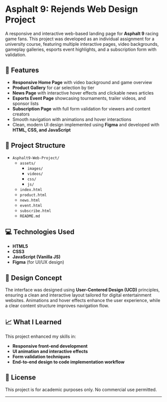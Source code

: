 # Asphalt 9: Rejends Web Design Project

A responsive and interactive web-based landing page for **Asphalt 9** racing game fans. This project was developed as an individual assignment for a university course, featuring multiple interactive pages, video backgrounds, gameplay galleries, esports event highlights, and a subscription form with validation.

## 📌 Features

- **Responsive Home Page** with video background and game overview
- **Product Gallery** for car selection by tier
- **News Page** with interactive hover effects and clickable news articles
- **Esports Event Page** showcasing tournaments, trailer videos, and sponsor lists
- **Subscription Page** with full form validation for viewers and content creators
- Smooth navigation with animations and hover interactions
- Clean, modern UI design implemented using **Figma** and developed with **HTML, CSS, and JavaScript**

## 📂 Project Structure

- `Asphalt9-Web-Project/`
  - `assets/`
    - `images/`
    - `videos/`
    - `css/`
    - `js/`
  - `index.html`
  - `product.html`
  - `news.html`
  - `event.html`
  - `subscribe.html`
  - `README.md`

## 💻 Technologies Used

- **HTML5**
- **CSS3**
- **JavaScript (Vanilla JS)**
- **Figma** (for UI/UX design)

## 🎨 Design Concept

The interface was designed using **User-Centered Design (UCD)** principles, ensuring a clean and interactive layout tailored for digital entertainment websites. Animations and hover effects enhance the user experience, while a clear content structure improves navigation flow.

## 📈 What I Learned

This project enhanced my skills in:

- **Responsive front-end development**
- **UI animation and interactive effects**
- **Form validation techniques**
- **End-to-end design to code implementation workflow**

## 📎 License

This project is for academic purposes only. No commercial use permitted.

---
